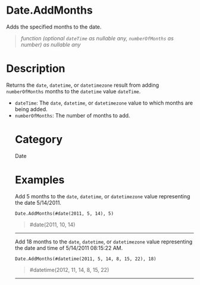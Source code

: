# Date.AddMonths
Adds the specified months to the date.
> _function (optional <code>dateTime</code> as nullable any, <code>numberOfMonths</code> as number) as nullable any_

# Description 
Returns the <code>date</code>, <code>datetime</code>, or <code>datetimezone</code> result from adding <code>numberOfMonths</code> months to the <code>datetime</code> value <code>dateTime</code>.
      <ul>
        <li><code>dateTime</code>: The <code>date</code>, <code>datetime</code>, or <code>datetimezone</code> value to which months are being added.</li>
        <li><code>numberOfMonths</code>: The number of months to add.</li>        
      
# Category 
Date
# Examples 
Add 5 months to the <code>date</code>, <code>datetime</code>, or <code>datetimezone</code> value representing the date 5/14/2011.
```
Date.AddMonths(#date(2011, 5, 14), 5)
```
> #date(2011, 10, 14)

***
Add 18 months to the <code>date</code>, <code>datetime</code>, or <code>datetimezone</code> value representing the date and time of 5/14/2011 08:15:22 AM.
```
Date.AddMonths(#datetime(2011, 5, 14, 8, 15, 22), 18)
```
> #datetime(2012, 11, 14, 8, 15, 22)

***
